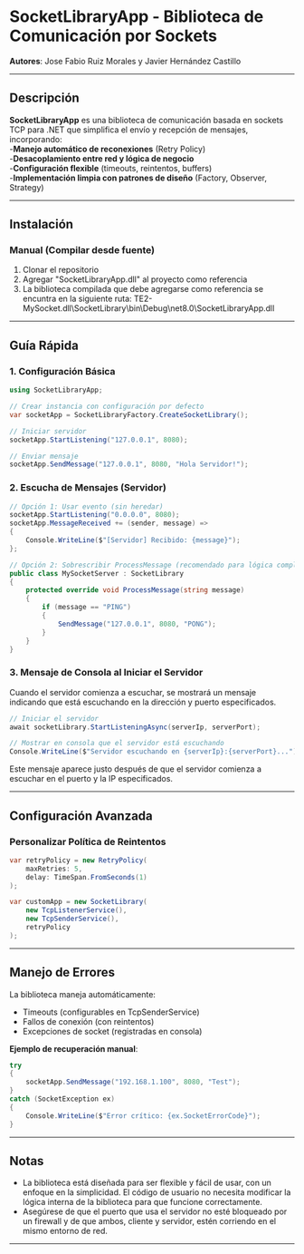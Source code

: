 
# **SocketLibraryApp** - Biblioteca de Comunicación por Sockets  
**Autores**: Jose Fabio Ruiz Morales y Javier Hernández Castillo

---

## **Descripción**  
**SocketLibraryApp** es una biblioteca de comunicación basada en sockets TCP para .NET que simplifica el envío y recepción de mensajes, incorporando:  
 -**Manejo automático de reconexiones** (Retry Policy)  
 -**Desacoplamiento entre red y lógica de negocio**  
 -**Configuración flexible** (timeouts, reintentos, buffers)  
 -**Implementación limpia con patrones de diseño** (Factory, Observer, Strategy)  

---

##  **Instalación**  

### **Manual** (Compilar desde fuente)  
1. Clonar el repositorio  
2. Agregar "SocketLibraryApp.dll" al proyecto como referencia
3. La biblioteca compilada que debe agregarse como referencia se encuntra en la siguiente ruta: TE2-MySocket.dll\SocketLibrary\bin\Debug\net8.0\SocketLibraryApp.dll

---

##  **Guía Rápida**  

### **1. Configuración Básica**  
```csharp
using SocketLibraryApp;

// Crear instancia con configuración por defecto
var socketApp = SocketLibraryFactory.CreateSocketLibrary();

// Iniciar servidor
socketApp.StartListening("127.0.0.1", 8080); 

// Enviar mensaje
socketApp.SendMessage("127.0.0.1", 8080, "Hola Servidor!");
```

### **2. Escucha de Mensajes (Servidor)**  
```csharp
// Opción 1: Usar evento (sin heredar)
socketApp.StartListening("0.0.0.0", 8080);
socketApp.MessageReceived += (sender, message) => 
{
    Console.WriteLine($"[Servidor] Recibido: {message}");
};

// Opción 2: Sobrescribir ProcessMessage (recomendado para lógica compleja)
public class MySocketServer : SocketLibrary 
{
    protected override void ProcessMessage(string message)
    {
        if (message == "PING") 
        {
            SendMessage("127.0.0.1", 8080, "PONG");
        }
    }
}
```

### **3. Mensaje de Consola al Iniciar el Servidor**  
Cuando el servidor comienza a escuchar, se mostrará un mensaje indicando que está escuchando en la dirección y puerto especificados.

```csharp
// Iniciar el servidor
await socketLibrary.StartListeningAsync(serverIp, serverPort);

// Mostrar en consola que el servidor está escuchando
Console.WriteLine($"Servidor escuchando en {serverIp}:{serverPort}...");
```

Este mensaje aparece justo después de que el servidor comienza a escuchar en el puerto y la IP especificados.

---

## **Configuración Avanzada**  

### **Personalizar Política de Reintentos**  
```csharp
var retryPolicy = new RetryPolicy(
    maxRetries: 5, 
    delay: TimeSpan.FromSeconds(1)
);

var customApp = new SocketLibrary(
    new TcpListenerService(),
    new TcpSenderService(),
    retryPolicy
);
```


---

## **Manejo de Errores**  
La biblioteca maneja automáticamente:  
- Timeouts (configurables en TcpSenderService)  
- Fallos de conexión (con reintentos)  
- Excepciones de socket (registradas en consola)  

**Ejemplo de recuperación manual**:  
```csharp
try 
{
    socketApp.SendMessage("192.168.1.100", 8080, "Test");
} 
catch (SocketException ex) 
{
    Console.WriteLine($"Error crítico: {ex.SocketErrorCode}");
}
```

---

## **Notas**  
- La biblioteca está diseñada para ser flexible y fácil de usar, con un enfoque en la simplicidad. El código de usuario no necesita modificar la lógica interna de la biblioteca para que funcione correctamente.
- Asegúrese de que el puerto que usa el servidor no esté bloqueado por un firewall y de que ambos, cliente y servidor, estén corriendo en el mismo entorno de red.

---
